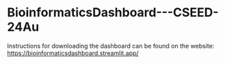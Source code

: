 # BioinformaticsDashboard---CSEED-24Au
Instructions for downloading the dashboard can be found on the website: https://bioinformaticsdashboard.streamlit.app/
